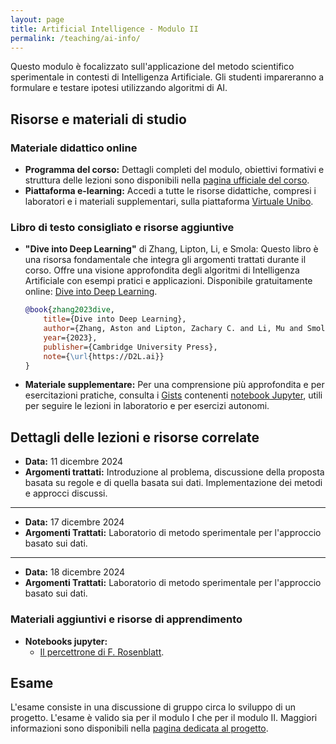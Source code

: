 ```yaml
---
layout: page
title: Artificial Intelligence - Modulo II
permalink: /teaching/ai-info/
---
```


Questo modulo è focalizzato sull'applicazione del metodo scientifico sperimentale in contesti di Intelligenza Artificiale. Gli studenti impareranno a formulare e testare ipotesi utilizzando algoritmi di AI.

## Risorse e materiali di studio

### Materiale didattico online

- **Programma del corso:** Dettagli completi del modulo, obiettivi formativi e struttura delle lezioni sono disponibili nella [pagina ufficiale del corso](https://www.unibo.it/it/studiare/dottorati-master-specializzazioni-e-altra-formazione/insegnamenti/insegnamento/2024/479022).
- **Piattaforma e-learning:** Accedi a tutte le risorse didattiche, compresi i laboratori e i materiali supplementari, sulla piattaforma [Virtuale Unibo](https://virtuale.unibo.it/course/view.php?id=66347).

### Libro di testo consigliato e risorse aggiuntive

- **"Dive into Deep Learning"** di Zhang, Lipton, Li, e Smola: Questo libro è una risorsa fondamentale che integra gli argomenti trattati durante il corso. Offre una visione approfondita degli algoritmi di Intelligenza Artificiale con esempi pratici e applicazioni. Disponibile gratuitamente online: [Dive into Deep Learning](https://d2l.ai/).

  ```bibtex
  @book{zhang2023dive,
      title={Dive into Deep Learning},
      author={Zhang, Aston and Lipton, Zachary C. and Li, Mu and Smola, Alexander J.},
      year={2023},
      publisher={Cambridge University Press},
      note={\url{https://D2L.ai}}
  }
  ```

- **Materiale supplementare:** Per una comprensione più approfondita e per esercitazioni pratiche, consulta i [Gists](https://gist.github.com/) contenenti [notebook Jupyter](https://jupyter-notebook.readthedocs.io/en/stable/notebook.html), utili per seguire le lezioni in laboratorio e per esercizi autonomi.

## Dettagli delle lezioni e risorse correlate

- **Data:** 11 dicembre 2024
- **Argomenti trattati:** Introduzione al problema, discussione della proposta basata su regole e di quella basata sui dati. Implementazione dei metodi e approcci discussi.

<!-- - **Notebooks jupyter:**
  - [Proposta Basata su Regole](https://gist.github.com/lozingaro/07349dcdcedc2b40d46c7ecdf3430b4a).
  - [Proposta Basata sui Dati - parte prima](https://gist.github.com/lozingaro/e6be8a9f046d12086168c3fc3e51658b). -->

---

- **Data:** 17 dicembre 2024
- **Argomenti Trattati:** Laboratorio di metodo sperimentale per l'approccio basato sui dati.

<!-- - **Notebooks Jupyter:**
  - [Proposta Basata sui Dati - parte seconda](https://gist.github.com/lozingaro/50ec8a39e8c4c5749779cc893bfed83c).
  - [Dataset di nomi](https://gist.github.com/lozingaro/e9a0152c0b6e44b8de83d5c3bbc58dcc). -->

---

- **Data:** 18 dicembre 2024
- **Argomenti Trattati:** Laboratorio di metodo sperimentale per l'approccio basato sui dati.

<!-- - **Notebooks Jupyter:**
  - [Proposta Basata sui Dati - parte terza](https://gist.github.com/lozingaro/e29e5fd4b58138b15be271c21da95894). -->

### Materiali aggiuntivi e risorse di apprendimento

- **Notebooks jupyter:**
  - [Il percettrone di F. Rosenblatt](https://gist.github.com/lozingaro/4062dd8d358156bca329f9cc3379d4ef).

## Esame

L'esame consiste in una discussione di gruppo circa lo sviluppo di un progetto.
L'esame è valido sia per il modulo I che per il modulo II.
Maggiori informazioni sono disponibili nella [pagina dedicata al progetto](project).
